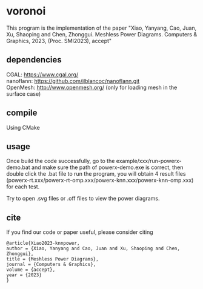 # voronoi

This program is the implementation of the paper "Xiao, Yanyang, Cao, Juan, Xu, Shaoping and Chen, Zhonggui. Meshless Power Diagrams. Computers & Graphics, 2023, (Proc. SMI2023), accept"

## dependencies

CGAL: https://www.cgal.org/ </br>
nanoflann: https://github.com/jlblancoc/nanoflann.git </br>
OpenMesh: http://www.openmesh.org/ (only for loading mesh in the surface case)

## compile

Using CMake

## usage

Once build the code successfully, go to the example/xxx/run-powerx-demo.bat and make sure the path of powerx-demo.exe is correct, then double click the .bat file to run the program, you will obtain 4 result files (powerx-rt.xxx/powerx-rt-omp.xxx/powerx-knn.xxx/powerx-knn-omp.xxx) for each test.

Try to open .svg files or .off files to view the power diagrams.

## cite

If you find our code or paper useful, please consider citing

```
@article{Xiao2023-knnpower,
author = {Xiao, Yanyang and Cao, Juan and Xu, Shaoping and Chen, Zhonggui},
title = {Meshless Power Diagrams},
journal = {Computers & Graphics},
volume = {accept},
year = {2023}
}
```